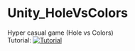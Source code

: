 # Unity_HoleVsColors
Hyper casual game (Hole vs Colors)  
Tutorial: 
[![Tutorial](https://img.youtube.com/vi/aCiz0_w30yo/0.jpg)](https://www.youtube.com/watch?v=aCiz0_w30yo)
